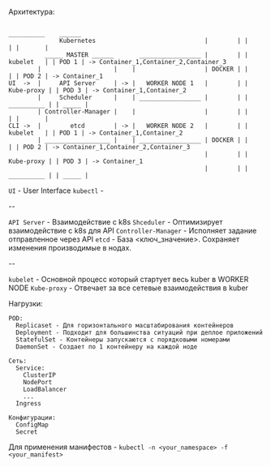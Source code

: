 Архитектура:


```
                                                                   __________    ______
              Kubernetes                              |        | |            | |       |
          _____ MASTER ______       _________________ |        | |  kubelet   | | POD 1 | -> Container_1,Container_2,Container_3
        |                    |    |                   | DOCKER | |            | | POD 2 | -> Container_1
UI  ->  |     API Server     | -> |   WORKER NODE 1   |        | | Kube-proxy | | POD 3 | -> Container_1,Container_2
        |     Scheduler      |    | _________________ |        | | __________ | | _____ |
        | Controller-Manager |    |                   |        | |            | |       |
CLI ->  |        etcd        | -> |   WORKER NODE 2   |        | |  kubelet   | | POD 1 | -> Container_1,Container_2
        | __________________ |    | _________________ | DOCKER | |            | | POD 2 | -> Container_1,Container_2,Container_3
                                                      |        | | Kube-proxy | | POD 3 | -> Container_1
                                                      |        | | __________ | | _____ |

```

`UI` - User Interface
`kubectl` - 

--

`API Server` - Взаимодействие с k8s
`Shceduler` - Оптимизирует взаимодействие с k8s для API
`Controller-Manager` - Исполняет задание отправленное через API
`etcd` - База <ключ_значение>. Сохраняет изменения производимые в нодах.

--

`kubelet` - Основной процесс который стартует весь kuber в WORKER NODE
`Kube-proxy` - Отвечает за все сетевые взаимодействия в kuber

Нагрузки:

```
POD:
  Replicaset - Для горизонтального масштабирования контейнеров
  Deployment - Подходит для большинства ситуаций при деплое приложений
  StatefulSet - Контейнеры запускаются с порядковыми номерами
  DaemonSet - Создает по 1 контейнеру на каждой ноде

Сеть:
  Service:
    ClusterIP
    NodePort
    LoadBalancer
    ...
  Ingress

Конфигурации:
  ConfigMap
  Secret
```
Для применения манифестов - `kubectl -n <your_namespace> -f <your_manifest>`

